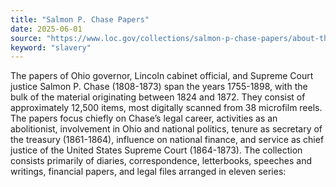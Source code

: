 ```yaml
---
title: "Salmon P. Chase Papers"
date: 2025-06-01
source: "https://www.loc.gov/collections/salmon-p-chase-papers/about-this-collection/"
keyword: "slavery"
---
```


The papers of Ohio governor, Lincoln cabinet official, and Supreme Court justice Salmon P. Chase (1808-1873) span the years 1755-1898, with the bulk of the material originating between 1824 and 1872. They consist of approximately 12,500 items, most digitally scanned from 38 microfilm reels. The papers focus chiefly on Chase&rsquo;s legal career, activities as an abolitionist, involvement in Ohio and national politics, tenure as secretary of the treasury (1861-1864), influence on national finance, and service as chief justice of the United States Supreme Court (1864-1873). The collection consists primarily of diaries, correspondence, letterbooks, speeches and writings, financial papers, and legal files arranged in eleven series:

